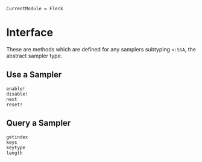 ```@meta
CurrentModule = Fleck
```

# Interface

These are methods which are defined for any samplers subtyping `<:SSA`, the abstract sampler type.

## Use a Sampler

```@docs
enable!
disable!
next
reset!
```

## Query a Sampler

```@docs
getindex
keys
keytype
length
```
